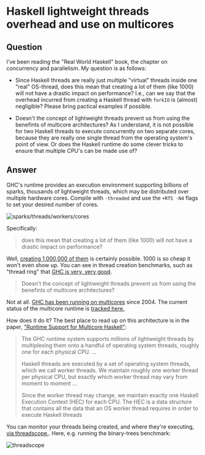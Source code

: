 
# Haskell lightweight threads overhead and use on multicores

## Question
        
I've been reading the "Real World Haskell" book, the chapter on concurrency and parallelism. My question is as follows:

*   Since Haskell threads are really just multiple "virtual" threads inside one "real" OS-thread, does this mean that creating a lot of them (like 1000) will not have a drastic impact on performance? I.e., can we say that the overhead incurred from creating a Haskell thread with `forkIO` is (almost) negligible? Please bring pactical examples if possible.
    
*   Doesn't the concept of lightweight threads prevent us from using the benefints of multicore architectures? As I understand, it is not possible for two Haskell threads to execute concurrently on two separate cores, because they are really one single thread from the operating system's point of view. Or does the Haskell runtime do some clever tricks to ensure that multiple CPU's can be made use of?

## Answer
        
GHC's runtime provides an execution environment supporting billions of sparks, thousands of lightweight threads, which may be distributed over multiple hardware cores. Compile with `-threaded` and use the `+RTS -N4` flags to set your desired number of cores.

![sparks/threads/workers/cores](https://i.stack.imgur.com/u53Uk.png)

Specifically:

> does this mean that creating a lot of them (like 1000) will not have a drastic impact on performance?

Well, [creating 1,000,000 of them](https://stackoverflow.com/questions/1900165/how-long-does-it-take-to-create-1-million-threads-in-haskell) is certainly possible. 1000 is so cheap it won't even show up. You can see in thread creation benchmarks, such as "thread ring" that [GHC is very, very good](http://benchmarksgame.alioth.debian.org/u64q/performance.php?test=threadring).

> Doesn't the concept of lightweight threads prevent us from using the benefints of multicore architectures?

Not at all. [GHC has been running on multicores](http://www.haskell.org/haskellwiki/GHC/Concurrency#Multicore_GHC) since 2004. The current status of the multicore runtime is [tracked here.](https://stackoverflow.com/questions/3063652/whats-the-status-of-multicore-programming-in-haskell)

How does it do it? The best place to read up on this architecture is in the paper, ["Runtime Support for Multicore Haskell"](http://community.haskell.org/~simonmar/papers/multicore-ghc.pdf):

> The GHC runtime system supports millions of lightweight threads by multiplexing them onto a handful of operating system threads, roughly one for each physical CPU. ...
> 
> Haskell threads are executed by a set of operating system threads, which we call worker threads. We maintain roughly one worker thread per physical CPU, but exactly which worker thread may vary from moment to moment ...
> 
> Since the worker thread may change, we maintain exactly one Haskell Execution Context (HEC) for each CPU. The HEC is a data structure that contains all the data that an OS worker thread requires in order to execute Haskell threads

You can monitor your threads being created, and where they're executing, [via threadscope.](http://research.microsoft.com/en-us/projects/threadscope/). Here, e.g. running the binary-trees benchmark:

![threadscope](https://i.stack.imgur.com/t82yH.png)
